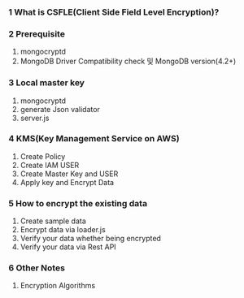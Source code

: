 ### 1 What is CSFLE(Client Side Field Level Encryption)?

### 2 Prerequisite
1. mongocryptd 
2. MongoDB Driver Compatibility check 및 MongoDB version(4.2+)

### 3 Local master key
1. mongocryptd 
2. generate Json validator
3. server.js 

### 4 KMS(Key Management Service on AWS)
1. Create Policy
2. Create IAM USER
3. Create Master Key and USER
4. Apply key and Encrypt Data

### 5 How to encrypt the existing data
1. Create sample data
2. Encrypt data via loader.js
3. Verify your data whether being encrypted
4. Verify your data via Rest API

### 6 Other Notes
1. Encryption Algorithms


